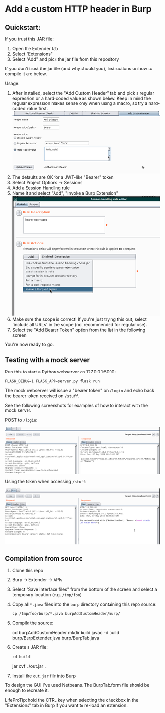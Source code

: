 # Add a custom HTTP header in Burp

## Quickstart:

If you trust this JAR file:

 1. Open the Extender tab
 2. Select "Extensions" 
 3. Select "Add" and pick the jar file from this repository

If you don't trust the jar file (and why should you), instructions on how to compile it are below. 

Usage:

 1. After installed, select the "Add Custom Header" tab and pick a
    regular expression or a hard-coded value as shown below. Keep in
    mind the regular expression makes sense only when using a macro, so
    try a hard-coded value first.
   ![tab](screenshots/tab.png)
 2. The defaults are OK for a JWT-like "Bearer" token
 3. Select Project Options -> Sessions
 4. Add a Session Handling rule
 5. Name it and select "Add", "Invoke a Burp Extension"
   ![extension](/screenshots/session_rule.png)
 6. Make sure the scope is correct! If you're just trying this out,
    select 'include all URLs' in the scope (not recommended for regular
    use). 
 7. Select the "Add Bearer Token" option from the list in the following
    screen

You're now ready to go.

## Testing with a mock server

Run this to start a Python webserver on 127.0.0.1:5000:

    FLASK_DEBUG=1 FLASK_APP=server.py flask run

The mock webserver will issue a "bearer token" on `/login` and
echo back the bearer token received on `/stuff`.  

See the following screenshots for examples of how to interact with the
mock server.

POST to `/login`:

![login](screenshots/example-login.png) 

Using the token when accessing `/stuff`:

![token](screenshots/example-token.png)

## Compilation from source

 1. Clone this repo
 1. Burp -> Extender -> APIs
 2. Select "Save interface files" from the bottom of the screen and
    select a temporary location (e.g. `/tmp/foo`)
 3. Copy all `*.java` files into the `burp` directory containing this
    repo source:

        cp /tmp/foo/burp/*.java burpAddCustomHeader/burp/

 4. Compile the source: 

	cd burpAddCustomHeader
        mkdir build 
	javac -d build burp/BurpExtender.java burp/BurpTab.java

 5. Create a JAR file: 

        cd build 
	jar cvf ../out.jar .

 6. Install the `out.jar` file into Burp

To design the GUI I've used Netbeans. The BurpTab.form file should be
enough to recreate it.

LifeProTip: hold the CTRL key when selecting the checkbox in the
"Extensions" tab in Burp if you want to re-load an extension.

